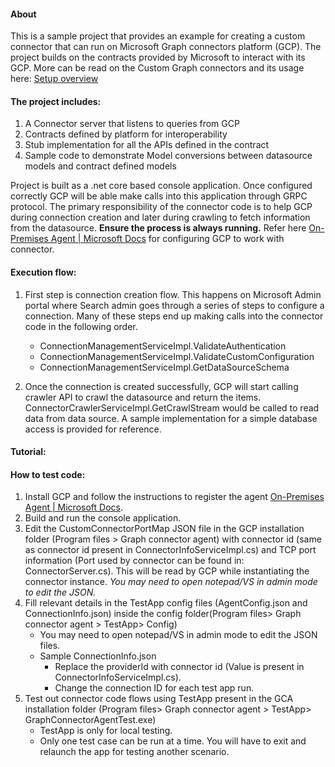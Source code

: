 #### About
This is a sample project that provides an example for creating a custom connector that can run on Microsoft Graph connectors platform (GCP). The project builds on the contracts provided by Microsoft to interact with its GCP. More can be read on the Custom Graph connectors and its usage here: [Setup overview](https://docs.microsoft.com/en-us/microsoftsearch/configure-connector "Setup overview")

#### The project includes:

   1. A Connector server that listens to queries from GCP
   2. Contracts defined by platform for interoperability
   3. Stub implementation for all the APIs defined in the contract
   4. Sample code to demonstrate Model conversions between datasource models and contract defined models

Project is built as a .net core based console application. Once configured correctly GCP will be able make calls into this application through GRPC protocol. The primary responsibility of the connector code is to help GCP during connection creation and later during crawling to fetch information from the datasource. **Ensure the process is always running.** Refer here [On-Premises Agent | Microsoft Docs](https://docs.microsoft.com/en-us/MicrosoftSearch/graph-connector-agent "On-Premises Agent | Microsoft Docs") for configuring GCP to work with connector.

#### Execution flow:

1. First step is connection creation flow. This happens on Microsoft Admin portal where Search admin goes through a series of steps to configure a connection. Many of these steps end up making calls into the connector code in the following order.
	- ConnectionManagementServiceImpl.ValidateAuthentication
	- ConnectionManagementServiceImpl.ValidateCustomConfiguration
	- ConnectionManagementServiceImpl.GetDataSourceSchema

2. Once the connection is created successfully, GCP will start calling crawler API to crawl the datasource and return the items. ConnectorCrawlerServiceImpl.GetCrawlStream would be called to read data from data source. A sample implementation for a simple database access is provided for reference.

#### Tutorial: 
<Add link>

#### How to test code:
1. Install GCP and follow the instructions to register the agent [On-Premises Agent | Microsoft Docs](https://docs.microsoft.com/en-us/MicrosoftSearch/graph-connector-agent "On-Premises Agent | Microsoft Docs").
2. Build and run the console application.
3. Edit the CustomConnectorPortMap JSON file in the GCP installation folder (Program files > Graph connector agent) with connector id (same as connector id present in ConnectorInfoServiceImpl.cs) and TCP port information (Port used by connector can be found in: ConnectorServer.cs). This will be read by GCP while instantiating the connector instance. *You may need to open notepad/VS in admin mode to edit the JSON.*
4. Fill relevant details in the TestApp config files (AgentConfig.json and ConnectionInfo.json) inside the config folder(Program files> Graph connector agent > TestApp> Config)
	- You may need to open notepad/VS in admin mode to edit the JSON files.
	- Sample ConnectionInfo.json
		- Replace the providerId with connector id (Value is present in ConnectorInfoServiceImpl.cs).
		- Change the connection ID for each test app run.
5. Test out connector code flows using TestApp present in the GCA installation folder (Program files> Graph connector agent > TestApp> GraphConnectorAgentTest.exe)
	- TestApp is only for local testing.
	- Only one test case can be run at a time. You will have to exit and relaunch the app for testing another scenario.
